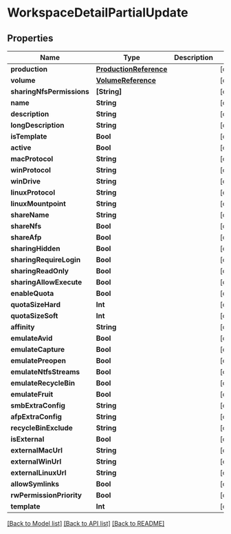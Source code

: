 # WorkspaceDetailPartialUpdate

## Properties

Name | Type | Description | Notes
------------ | ------------- | ------------- | -------------
**production** | [**ProductionReference**](ProductionReference.md) |  | [optional] 
**volume** | [**VolumeReference**](VolumeReference.md) |  | [optional] 
**sharingNfsPermissions** | **[String]** |  | [optional] 
**name** | **String** |  | [optional] 
**description** | **String** |  | [optional] 
**longDescription** | **String** |  | [optional] 
**isTemplate** | **Bool** |  | [optional] 
**active** | **Bool** |  | [optional] 
**macProtocol** | **String** |  | [optional] 
**winProtocol** | **String** |  | [optional] 
**winDrive** | **String** |  | [optional] 
**linuxProtocol** | **String** |  | [optional] 
**linuxMountpoint** | **String** |  | [optional] 
**shareName** | **String** |  | [optional] 
**shareNfs** | **Bool** |  | [optional] 
**shareAfp** | **Bool** |  | [optional] 
**sharingHidden** | **Bool** |  | [optional] 
**sharingRequireLogin** | **Bool** |  | [optional] 
**sharingReadOnly** | **Bool** |  | [optional] 
**sharingAllowExecute** | **Bool** |  | [optional] 
**enableQuota** | **Bool** |  | [optional] 
**quotaSizeHard** | **Int** |  | [optional] 
**quotaSizeSoft** | **Int** |  | [optional] 
**affinity** | **String** |  | [optional] 
**emulateAvid** | **Bool** |  | [optional] 
**emulateCapture** | **Bool** |  | [optional] 
**emulatePreopen** | **Bool** |  | [optional] 
**emulateNtfsStreams** | **Bool** |  | [optional] 
**emulateRecycleBin** | **Bool** |  | [optional] 
**emulateFruit** | **Bool** |  | [optional] 
**smbExtraConfig** | **String** |  | [optional] 
**afpExtraConfig** | **String** |  | [optional] 
**recycleBinExclude** | **String** |  | [optional] 
**isExternal** | **Bool** |  | [optional] 
**externalMacUrl** | **String** |  | [optional] 
**externalWinUrl** | **String** |  | [optional] 
**externalLinuxUrl** | **String** |  | [optional] 
**allowSymlinks** | **Bool** |  | [optional] 
**rwPermissionPriority** | **Bool** |  | [optional] 
**template** | **Int** |  | [optional] 

[[Back to Model list]](../#documentation-for-models) [[Back to API list]](../#documentation-for-api-endpoints) [[Back to README]](../)


